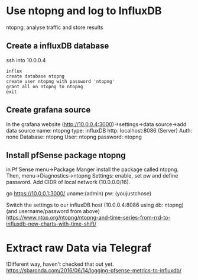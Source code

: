 # Use ntopng and log to InfluxDB
ntopng: analyse traffic and store results  

## Create a influxDB database

ssh into 10.0.0.4

    influx
    create database ntopng
    create user ntopng with password 'ntopng'
    grant all on ntopng to ntopng
    exit

## Create grafana source
In the grafana website (http://10.0.0.4:3000)->settings->data source->add data source
    name: ntopng
    type: influxDB
    http: localhost:8086 (Server)
    Auth: none
    Database: ntopng
    User: ntopng password: ntopng

## Install pfSense package ntopng
in Pf'Sense menu->Package Manger install the package called ntopng. Then, menu->Diagnostics->ntopng Settings: enable, set pw and define password. Add CIDR of local network (10.0.0.0/16).

go https://10.0.0.1:3000/ uname:(admin) pw: (youjustchose)

Switch the settings to our influxDB host (10.0.0.4:8086 using db: ntopng) (and username/password from above)
https://www.ntop.org/ntopng/ntopng-and-time-series-from-rrd-to-influxdb-new-charts-with-time-shift/

#  Extract raw Data via Telegraf
!Different way, haven't checked that out yet.
https://sbaronda.com/2016/06/14/logging-pfsense-metrics-to-influxdb/

